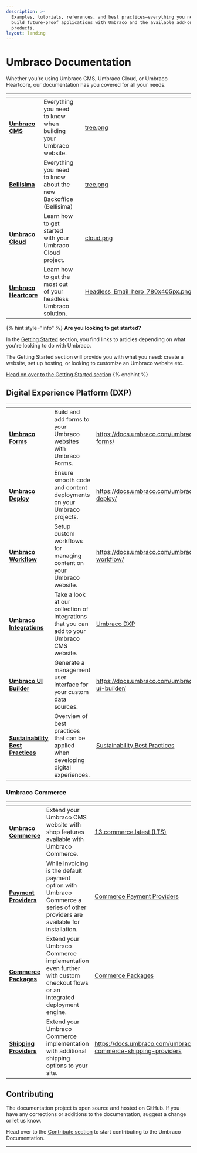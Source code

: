 ```yaml
---
description: >-
  Examples, tutorials, references, and best practices—everything you need to
  build future-proof applications with Umbraco and the available add-on
  products.
layout: landing
---
```


# Umbraco Documentation

Whether you're using Umbraco CMS, Umbraco Cloud, or Umbraco Heartcore, our documentation has you covered for all your needs.

<table data-view="cards"><thead><tr><th></th><th></th><th></th><th data-hidden data-card-cover data-type="files"></th><th data-hidden data-card-target data-type="content-ref"></th></tr></thead><tbody><tr><td><a href="https://app.gitbook.com/o/vHdmkfI8smZW50A5yIZD/s/gEH4FChbCn7eDDqREvdE/"><strong>Umbraco CMS</strong></a></td><td>Everything you need to know when building your Umbraco website.</td><td></td><td><a href="getting-started/images/tree.png">tree.png</a></td><td><a href="https://app.gitbook.com/o/vHdmkfI8smZW50A5yIZD/s/gEH4FChbCn7eDDqREvdE/">13.latest (LTS)</a></td></tr><tr><td><a href="https://docs.umbraco.com/umbraco-backoffice/"><strong>Bellisima</strong></a></td><td>Everything you need to know about the new Backoffice (Bellisima)</td><td></td><td><a href="getting-started/images/tree.png">tree.png</a></td><td>14.latest</td></tr><tr><td><a href="https://app.gitbook.com/o/vHdmkfI8smZW50A5yIZD/s/PzKn70Piyd2fd5UkYZGf/"><strong>Umbraco Cloud</strong></a></td><td>Learn how to get started with your Umbraco Cloud project.</td><td></td><td><a href="getting-started/images/cloud.png">cloud.png</a></td><td><a href="https://app.gitbook.com/o/vHdmkfI8smZW50A5yIZD/s/PzKn70Piyd2fd5UkYZGf/">Umbraco Cloud</a></td></tr><tr><td><a href="https://app.gitbook.com/o/vHdmkfI8smZW50A5yIZD/s/ad8WDpzCbd6plrNqe51p/"><strong>Umbraco Heartcore</strong></a></td><td>Learn how to get the most out of your headless Umbraco solution.</td><td></td><td><a href="getting-started/developing-websites-with-umbraco/images/Headless_Email_hero_780x405px.png">Headless_Email_hero_780x405px.png</a></td><td><a href="https://app.gitbook.com/o/vHdmkfI8smZW50A5yIZD/s/ad8WDpzCbd6plrNqe51p/">Umbraco Heartcore</a></td></tr></tbody></table>

{% hint style="info" %}
**Are you looking to get started?**

In the [Getting Started](getting-started/managing-an-umbraco-project.md) section, you find links to articles depending on what you're looking to do with Umbraco.

The Getting Started section will provide you with what you need: create a website, set up hosting, or looking to customize an Umbraco website etc.

[Head on over to the Getting Started section](getting-started/managing-an-umbraco-project.md)
{% endhint %}

## Digital Experience Platform (DXP)

<table data-card-size="large" data-view="cards"><thead><tr><th></th><th></th><th data-hidden data-card-target data-type="content-ref"></th></tr></thead><tbody><tr><td><a href="https://app.gitbook.com/o/vHdmkfI8smZW50A5yIZD/s/HN4dErU7ghf8hOdcQpSs/"><strong>Umbraco Forms</strong></a></td><td>Build and add forms to your Umbraco websites with Umbraco Forms.</td><td><a href="https://docs.umbraco.com/umbraco-forms/">https://docs.umbraco.com/umbraco-forms/</a></td></tr><tr><td><a href="https://app.gitbook.com/o/vHdmkfI8smZW50A5yIZD/s/B2rzIQJQmJxHBEdpijuR/"><strong>Umbraco Deploy</strong></a></td><td>Ensure smooth code and content deployments on your Umbraco projects.</td><td><a href="https://docs.umbraco.com/umbraco-deploy/">https://docs.umbraco.com/umbraco-deploy/</a></td></tr><tr><td><a href="https://app.gitbook.com/o/vHdmkfI8smZW50A5yIZD/s/DBzCCXHOFkNlQTrHOYcp/"><strong>Umbraco Workflow</strong></a></td><td>Setup custom workflows for managing content on your Umbraco website.</td><td><a href="https://docs.umbraco.com/umbraco-workflow/">https://docs.umbraco.com/umbraco-workflow/</a></td></tr><tr><td><a href="https://app.gitbook.com/o/vHdmkfI8smZW50A5yIZD/s/eCauR3aomRsx2gdckuDO/"><strong>Umbraco Integrations</strong></a></td><td>Take a look at our collection of integrations that you can add to your Umbraco CMS website.</td><td><a href="https://app.gitbook.com/o/vHdmkfI8smZW50A5yIZD/s/eCauR3aomRsx2gdckuDO/">Umbraco DXP</a></td></tr><tr><td><a href="https://app.gitbook.com/o/vHdmkfI8smZW50A5yIZD/s/j6FmBruCSGbXJIJB2aRu/"><strong>Umbraco UI Builder</strong></a></td><td>Generate a management user interface for your custom data sources.</td><td><a href="https://docs.umbraco.com/umbraco-ui-builder/">https://docs.umbraco.com/umbraco-ui-builder/</a></td></tr><tr><td><a href="https://app.gitbook.com/o/vHdmkfI8smZW50A5yIZD/s/ZOU4fHcVxqYnC8V1dry6/"><strong>Sustainability Best Practices</strong></a></td><td>Overview of best practices that can be applied when developing digital experiences.</td><td><a href="https://app.gitbook.com/o/vHdmkfI8smZW50A5yIZD/s/ZOU4fHcVxqYnC8V1dry6/">Sustainability Best Practices</a></td></tr></tbody></table>

### Umbraco Commerce

<table data-view="cards"><thead><tr><th></th><th></th><th data-hidden data-card-target data-type="content-ref"></th><th data-hidden data-card-cover data-type="files"></th></tr></thead><tbody><tr><td><a href="https://app.gitbook.com/o/vHdmkfI8smZW50A5yIZD/s/LSLlTQTRr58JSwooVHuf/"><strong>Umbraco Commerce</strong></a></td><td>Extend your Umbraco CMS website with shop features available with Umbraco Commerce.</td><td><a href="https://app.gitbook.com/o/vHdmkfI8smZW50A5yIZD/s/LSLlTQTRr58JSwooVHuf/">13.commerce.latest (LTS)</a></td><td><a href=".gitbook/assets/Umbraco_Commerce_Blue.png">Umbraco_Commerce_Blue.png</a></td></tr><tr><td><a href="https://app.gitbook.com/o/vHdmkfI8smZW50A5yIZD/s/O8zV7PYqNxSkuGGGYa3P/"><strong>Payment Providers</strong></a></td><td>While invoicing is the default payment option with Umbraco Commerce a series of other providers are available for installation.</td><td><a href="https://app.gitbook.com/o/vHdmkfI8smZW50A5yIZD/s/O8zV7PYqNxSkuGGGYa3P/">Commerce Payment Providers</a></td><td><a href="../10/umbraco-workflow/.gitbook/assets/Documentation_blogpost_styleguide_b (1) (1).png">Documentation_blogpost_styleguide_b (1) (1).png</a></td></tr><tr><td><a href="https://app.gitbook.com/o/vHdmkfI8smZW50A5yIZD/s/4kB9Trqs7XbQsP80vWVA/"><strong>Commerce Packages</strong></a></td><td>Extend your Umbraco Commerce implementation even further with custom checkout flows or an integrated deployment engine.</td><td><a href="https://app.gitbook.com/o/vHdmkfI8smZW50A5yIZD/s/4kB9Trqs7XbQsP80vWVA/">Commerce Packages</a></td><td><a href=".gitbook/assets/Umbraco_Package.png">Umbraco_Package.png</a></td></tr><tr><td><a href="https://docs.umbraco.com/umbraco-commerce-shipping-providers"><strong>Shipping Providers</strong></a></td><td>Extend your Umbraco Commerce implementation with additional shipping options to your site.</td><td><a href="https://docs.umbraco.com/umbraco-commerce-shipping-providers">https://docs.umbraco.com/umbraco-commerce-shipping-providers</a></td><td><a href="getting-started/developing-websites-with-umbraco/images/Headless_Email_hero_780x405px.png">Headless_Email_hero_780x405px.png</a></td></tr></tbody></table>

## Contributing

The documentation project is open source and hosted on GitHub. If you have any corrections or additions to the documentation, suggest a change or let us know.

Head over to the [Contribute section](contribute/getting-started.md) to start contributing to the Umbraco Documentation.

***
